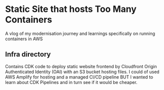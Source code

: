 # Static Site that hosts Too Many Containers
A vlog of my modernisation journey and learnings specifically on running containers in AWS

## Infra directory
Contains CDK code to deploy static website frontend by Cloudfront Origin Authenticated Identity (OAI) with an S3 bucket hosting files.
I could of used AWS Amplify for hosting and a managed CI/CD pipeline BUT I wanted to learn about CDK Pipelines and in turn see if it would be cheaper.